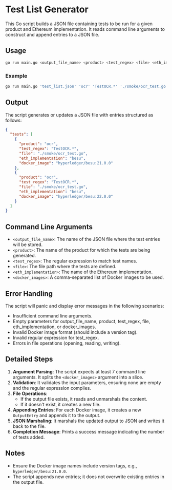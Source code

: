 # Test List Generator

This Go script builds a JSON file containing tests to be run for a given product and Ethereum implementation. It reads command line arguments to construct and append entries to a JSON file.

## Usage

```bash
go run main.go <output_file_name> <product> <test_regex> <file> <eth_implementation> <docker_images>
```

### Example

```bash
go run main.go 'test_list.json' 'ocr' 'TestOCR.*' './smoke/ocr_test.go' 'besu' 'hyperledger/besu:21.0.0,hyperledger/besu:22.0.0'
```

## Output

The script generates or updates a JSON file with entries structured as follows:

```json
{
  "tests": [
    {
      "product": "ocr",
      "test_regex": "TestOCR.*",
      "file": "./smoke/ocr_test.go",
      "eth_implementation": "besu",
      "docker_image": "hyperledger/besu:21.0.0"
    },
    {
      "product": "ocr",
      "test_regex": "TestOCR.*",
      "file": "./smoke/ocr_test.go",
      "eth_implementation": "besu",
      "docker_image": "hyperledger/besu:22.0.0"
    }
  ]
}
```

## Command Line Arguments

- `<output_file_name>`: The name of the JSON file where the test entries will be stored.
- `<product>`: The name of the product for which the tests are being generated.
- `<test_regex>`: The regular expression to match test names.
- `<file>`: The file path where the tests are defined.
- `<eth_implementation>`: The name of the Ethereum implementation.
- `<docker_images>`: A comma-separated list of Docker images to be used.

## Error Handling

The script will panic and display error messages in the following scenarios:

- Insufficient command line arguments.
- Empty parameters for output_file_name, product, test_regex, file, eth_implementation, or docker_images.
- Invalid Docker image format (should include a version tag).
- Invalid regular expression for test_regex.
- Errors in file operations (opening, reading, writing).

## Detailed Steps

1. **Argument Parsing**: The script expects at least 7 command line arguments. It splits the `<docker_images>` argument into a slice.
2. **Validation**: It validates the input parameters, ensuring none are empty and the regular expression compiles.
3. **File Operations**:
   - If the output file exists, it reads and unmarshals the content.
   - If it doesn't exist, it creates a new file.
4. **Appending Entries**: For each Docker image, it creates a new `OutputEntry` and appends it to the output.
5. **JSON Marshaling**: It marshals the updated output to JSON and writes it back to the file.
6. **Completion Message**: Prints a success message indicating the number of tests added.

## Notes

- Ensure the Docker image names include version tags, e.g., `hyperledger/besu:21.0.0`.
- The script appends new entries; it does not overwrite existing entries in the output file.
